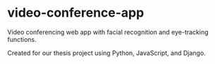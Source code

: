 # video-conference-app

Video conferencing web app with facial recognition and eye-tracking functions.

Created for our thesis project using Python, JavaScript, and Django.
